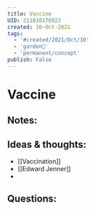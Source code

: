```yaml
---
title: Vaccine
UID: 211010170923
created: 10-Oct-2021
tags:
  - '#created/2021/Oct/10'
  - 'garden🏡'
  - 'permanent/concept'
publish: False
---
```

# Vaccine

## Notes:


## Ideas & thoughts:
- [[Vaccination]]
- [[Edward Jenner]]
- 
## Questions:

